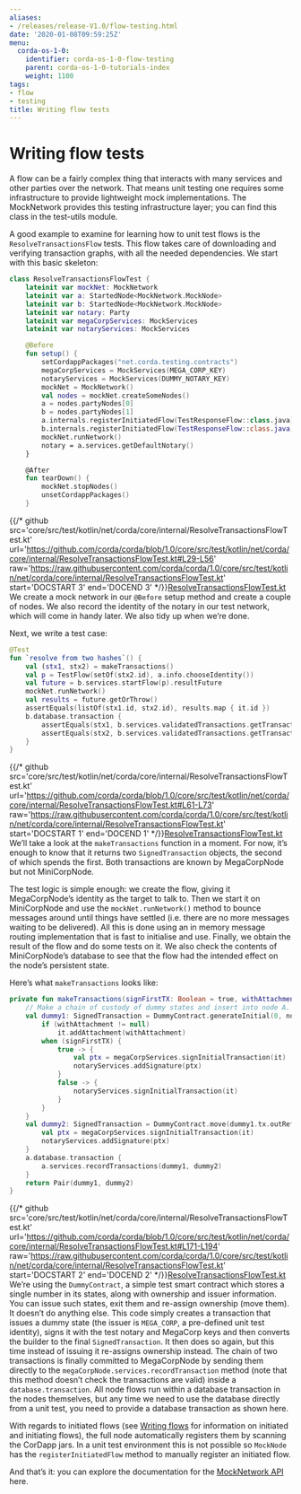 ```yaml
---
aliases:
- /releases/release-V1.0/flow-testing.html
date: '2020-01-08T09:59:25Z'
menu:
  corda-os-1-0:
    identifier: corda-os-1-0-flow-testing
    parent: corda-os-1-0-tutorials-index
    weight: 1100
tags:
- flow
- testing
title: Writing flow tests
---
```





# Writing flow tests

A flow can be a fairly complex thing that interacts with many services and other parties over the network. That
means unit testing one requires some infrastructure to provide lightweight mock implementations. The MockNetwork
provides this testing infrastructure layer; you can find this class in the test-utils module.

A good example to examine for learning how to unit test flows is the `ResolveTransactionsFlow` tests. This
flow takes care of downloading and verifying transaction graphs, with all the needed dependencies. We start
with this basic skeleton:

```kotlin
class ResolveTransactionsFlowTest {
    lateinit var mockNet: MockNetwork
    lateinit var a: StartedNode<MockNetwork.MockNode>
    lateinit var b: StartedNode<MockNetwork.MockNode>
    lateinit var notary: Party
    lateinit var megaCorpServices: MockServices
    lateinit var notaryServices: MockServices

    @Before
    fun setup() {
        setCordappPackages("net.corda.testing.contracts")
        megaCorpServices = MockServices(MEGA_CORP_KEY)
        notaryServices = MockServices(DUMMY_NOTARY_KEY)
        mockNet = MockNetwork()
        val nodes = mockNet.createSomeNodes()
        a = nodes.partyNodes[0]
        b = nodes.partyNodes[1]
        a.internals.registerInitiatedFlow(TestResponseFlow::class.java)
        b.internals.registerInitiatedFlow(TestResponseFlow::class.java)
        mockNet.runNetwork()
        notary = a.services.getDefaultNotary()
    }

    @After
    fun tearDown() {
        mockNet.stopNodes()
        unsetCordappPackages()
    }

```
{{/* github src='core/src/test/kotlin/net/corda/core/internal/ResolveTransactionsFlowTest.kt' url='https://github.com/corda/corda/blob/1.0/core/src/test/kotlin/net/corda/core/internal/ResolveTransactionsFlowTest.kt#L29-L56' raw='https://raw.githubusercontent.com/corda/corda/1.0/core/src/test/kotlin/net/corda/core/internal/ResolveTransactionsFlowTest.kt' start='DOCSTART 3' end='DOCEND 3' */}}[ResolveTransactionsFlowTest.kt](https://github.com/corda/corda/blob/release/os/1.0/core/src/test/kotlin/net/corda/core/internal/ResolveTransactionsFlowTest.kt)
We create a mock network in our `@Before` setup method and create a couple of nodes. We also record the identity
of the notary in our test network, which will come in handy later. We also tidy up when we’re done.

Next, we write a test case:

```kotlin
@Test
fun `resolve from two hashes`() {
    val (stx1, stx2) = makeTransactions()
    val p = TestFlow(setOf(stx2.id), a.info.chooseIdentity())
    val future = b.services.startFlow(p).resultFuture
    mockNet.runNetwork()
    val results = future.getOrThrow()
    assertEquals(listOf(stx1.id, stx2.id), results.map { it.id })
    b.database.transaction {
        assertEquals(stx1, b.services.validatedTransactions.getTransaction(stx1.id))
        assertEquals(stx2, b.services.validatedTransactions.getTransaction(stx2.id))
    }
}

```
{{/* github src='core/src/test/kotlin/net/corda/core/internal/ResolveTransactionsFlowTest.kt' url='https://github.com/corda/corda/blob/1.0/core/src/test/kotlin/net/corda/core/internal/ResolveTransactionsFlowTest.kt#L61-L73' raw='https://raw.githubusercontent.com/corda/corda/1.0/core/src/test/kotlin/net/corda/core/internal/ResolveTransactionsFlowTest.kt' start='DOCSTART 1' end='DOCEND 1' */}}[ResolveTransactionsFlowTest.kt](https://github.com/corda/corda/blob/release/os/1.0/core/src/test/kotlin/net/corda/core/internal/ResolveTransactionsFlowTest.kt)
We’ll take a look at the `makeTransactions` function in a moment. For now, it’s enough to know that it returns two
`SignedTransaction` objects, the second of which spends the first. Both transactions are known by MegaCorpNode but
not MiniCorpNode.

The test logic is simple enough: we create the flow, giving it MegaCorpNode’s identity as the target to talk to.
Then we start it on MiniCorpNode and use the `mockNet.runNetwork()` method to bounce messages around until things have
settled (i.e. there are no more messages waiting to be delivered). All this is done using an in memory message
routing implementation that is fast to initialise and use. Finally, we obtain the result of the flow and do
some tests on it. We also check the contents of MiniCorpNode’s database to see that the flow had the intended effect
on the node’s persistent state.

Here’s what `makeTransactions` looks like:

```kotlin
private fun makeTransactions(signFirstTX: Boolean = true, withAttachment: SecureHash? = null): Pair<SignedTransaction, SignedTransaction> {
    // Make a chain of custody of dummy states and insert into node A.
    val dummy1: SignedTransaction = DummyContract.generateInitial(0, notary, MEGA_CORP.ref(1)).let {
        if (withAttachment != null)
            it.addAttachment(withAttachment)
        when (signFirstTX) {
            true -> {
                val ptx = megaCorpServices.signInitialTransaction(it)
                notaryServices.addSignature(ptx)
            }
            false -> {
                notaryServices.signInitialTransaction(it)
            }
        }
    }
    val dummy2: SignedTransaction = DummyContract.move(dummy1.tx.outRef(0), MINI_CORP).let {
        val ptx = megaCorpServices.signInitialTransaction(it)
        notaryServices.addSignature(ptx)
    }
    a.database.transaction {
        a.services.recordTransactions(dummy1, dummy2)
    }
    return Pair(dummy1, dummy2)
}

```
{{/* github src='core/src/test/kotlin/net/corda/core/internal/ResolveTransactionsFlowTest.kt' url='https://github.com/corda/corda/blob/1.0/core/src/test/kotlin/net/corda/core/internal/ResolveTransactionsFlowTest.kt#L171-L194' raw='https://raw.githubusercontent.com/corda/corda/1.0/core/src/test/kotlin/net/corda/core/internal/ResolveTransactionsFlowTest.kt' start='DOCSTART 2' end='DOCEND 2' */}}[ResolveTransactionsFlowTest.kt](https://github.com/corda/corda/blob/release/os/1.0/core/src/test/kotlin/net/corda/core/internal/ResolveTransactionsFlowTest.kt)
We’re using the `DummyContract`, a simple test smart contract which stores a single number in its states, along
with ownership and issuer information. You can issue such states, exit them and re-assign ownership (move them).
It doesn’t do anything else. This code simply creates a transaction that issues a dummy state (the issuer is
`MEGA_CORP`, a pre-defined unit test identity), signs it with the test notary and MegaCorp keys and then
converts the builder to the final `SignedTransaction`. It then does so again, but this time instead of issuing
it re-assigns ownership instead. The chain of two transactions is finally committed to MegaCorpNode by sending them
directly to the `megaCorpNode.services.recordTransaction` method (note that this method doesn’t check the
transactions are valid) inside a `database.transaction`.  All node flows run within a database transaction in the
nodes themselves, but any time we need to use the database directly from a unit test, you need to provide a database
transaction as shown here.

With regards to initiated flows (see [Writing flows](flow-state-machines.md) for information on initiated and initiating flows), the
full node automatically registers them by scanning the CorDapp jars. In a unit test environment this is not possible so
`MockNode` has the `registerInitiatedFlow` method to manually register an initiated flow.

And that’s it: you can explore the documentation for the
[MockNetwork API](api/kotlin/corda/net.corda.testing.node/-mock-network/index.html)
here.

